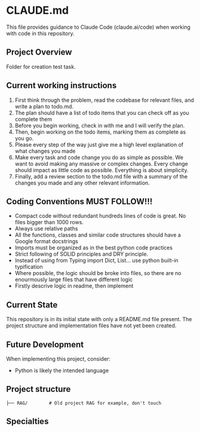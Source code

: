 # CLAUDE.md

This file provides guidance to Claude Code (claude.ai/code) when working with code in this repository.

## Project Overview

Folder for creation test task.

## Current working instructions
1. First think through the problem, read the codebase for relevant files, and write a plan to todo.md.
2. The plan should have a list of todo items that you can check off as you complete them
3. Before you begin working, check in with me and I will verify the plan.
4. Then, begin working on the todo items, marking them as complete as you go.
5. Please every step of the way just give me a high level explanation of what changes you made
6. Make every task and code change you do as simple as possible. We want to avoid making any massive or complex changes. Every change should impact as little code as possible. Everything is about simplicity.
7. Finally, add a review section to the todo.md file with a summary of the changes you made and any other relevant information.

## Coding Conventions MUST FOLLOW!!!

- Compact code without redundant hundreds lines of code is great. No files bigger than 1000 rows.
- Always use relative paths
- All the functions, classes and similar code structures should have a Google format docstrings
- Imports must be organized as in the best python code practices
- Strict following of SOLID principles and DRY principle.
- Instead of using from Typing import Dict, List... use python built-in typification
- Where possible, the logic should be broke into files, so there are no enourmously large files that have different logic
- Firstly descrive logic in readme, then implement

## Current State

This repository is in its initial state with only a README.md file present. The project structure and implementation files have not yet been created.

## Future Development

When implementing this project, consider:
- Python is likely the intended language

## Project structure
```
├── RAG/        # Old project RAG for example, don't touch
```

## Specialties

